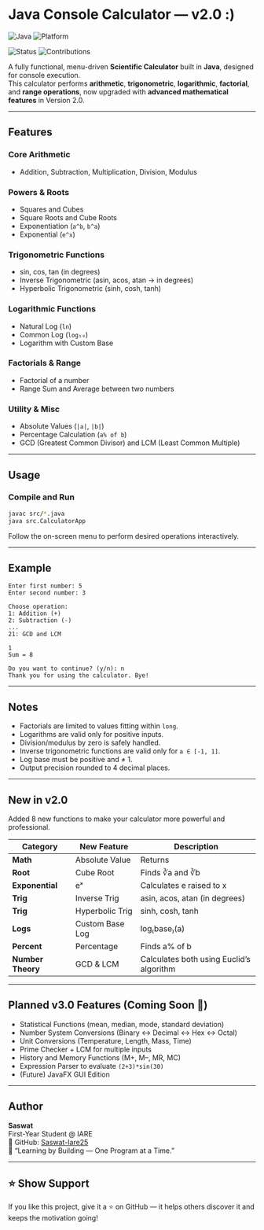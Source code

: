 #  Java Console Calculator — v2.0 :)

![Java](https://img.shields.io/badge/Java-17%2B-orange?logo=coffeescript)
![Platform](https://img.shields.io/badge/Platform-Console-blue)

![Status](https://img.shields.io/badge/Build-Stable-success)
![Contributions](https://img.shields.io/badge/Contributions-Welcome-brightgreen)

A fully functional, menu-driven **Scientific Calculator** built in **Java**, designed for console execution.  
This calculator performs **arithmetic**, **trigonometric**, **logarithmic**, **factorial**, and **range operations**, now upgraded with **advanced mathematical features** in Version 2.0.

---

##  Features

###  Core Arithmetic
- Addition, Subtraction, Multiplication, Division, Modulus

###  Powers & Roots
- Squares and Cubes  
- Square Roots and Cube Roots  
- Exponentiation (`a^b`, `b^a`)  
- Exponential (`e^x`)

###  Trigonometric Functions
- sin, cos, tan (in degrees)  
- Inverse Trigonometric (asin, acos, atan → in degrees)  
- Hyperbolic Trigonometric (sinh, cosh, tanh)

###  Logarithmic Functions
- Natural Log (`ln`)  
- Common Log (`log₁₀`)  
- Logarithm with Custom Base

###  Factorials & Range
- Factorial of a number  
- Range Sum and Average between two numbers

###  Utility & Misc
- Absolute Values (`|a|`, `|b|`)  
- Percentage Calculation (`a% of b`)  
- GCD (Greatest Common Divisor) and LCM (Least Common Multiple)

---

##  Usage

###  Compile and Run
```bash
javac src/*.java
java src.CalculatorApp
```

Follow the on-screen menu to perform desired operations interactively.

---

##  Example
```
Enter first number: 5
Enter second number: 3

Choose operation:
1: Addition (+)
2: Subtraction (-)
...
21: GCD and LCM

1
Sum = 8

Do you want to continue? (y/n): n
Thank you for using the calculator. Bye!
```

---

##  Notes
- Factorials are limited to values fitting within `long`.  
- Logarithms are valid only for positive inputs.  
- Division/modulus by zero is safely handled.  
- Inverse trigonometric functions are valid only for `a ∈ [-1, 1]`.  
- Log base must be positive and ≠ 1.  
- Output precision rounded to 4 decimal places.

---

##  New in v2.0
 Added 8 new functions to make your calculator more powerful and professional.

| Category | New Feature | Description |
|-----------|-------------|-------------|
| **Math** | Absolute Value | Returns |a| and |b| |
| **Root** | Cube Root | Finds ∛a and ∛b |
| **Exponential** | eˣ | Calculates e raised to x |
| **Trig** | Inverse Trig | asin, acos, atan (in degrees) |
| **Trig** | Hyperbolic Trig | sinh, cosh, tanh |
| **Logs** | Custom Base Log | log₍base₎(a) |
| **Percent** | Percentage | Finds a% of b |
| **Number Theory** | GCD & LCM | Calculates both using Euclid’s algorithm |

---

##  Planned v3.0 Features (Coming Soon 🚧)
-  Statistical Functions (mean, median, mode, standard deviation)  
-  Number System Conversions (Binary ↔ Decimal ↔ Hex ↔ Octal)  
-  Unit Conversions (Temperature, Length, Mass, Time)  
-  Prime Checker + LCM for multiple inputs  
-  History and Memory Functions (M+, M–, MR, MC)  
-  Expression Parser to evaluate `(2+3)*sin(30)`  
-  (Future) JavaFX GUI Edition

---

## Author

**Saswat**  
First-Year Student @ IARE  
📂 GitHub: [Saswat-Iare25](https://github.com/Saswat-Iare25)  
💬 “Learning by Building — One Program at a Time.”

---

## ⭐ Show Support
If you like this project, give it a ⭐ on GitHub — it helps others discover it and keeps the motivation going!
